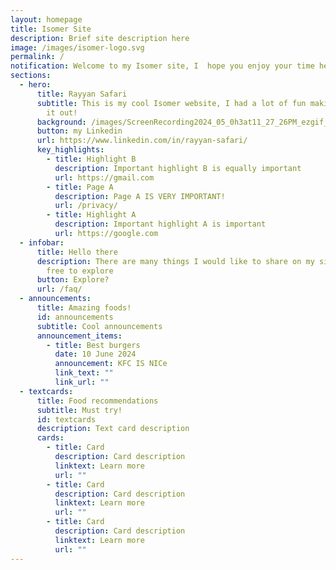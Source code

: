 ```yaml
---
layout: homepage
title: Isomer Site
description: Brief site description here
image: /images/isomer-logo.svg
permalink: /
notification: Welcome to my Isomer site, I  hope you enjoy your time here! :)
sections:
  - hero:
      title: Rayyan Safari
      subtitle: This is my cool Isomer website, I had a lot of fun making this check
        it out!
      background: /images/ScreenRecording2024_05_0h3at11_27_26PM_ezgif_com_optimize.gif
      button: my Linkedin
      url: https://www.linkedin.com/in/rayyan-safari/
      key_highlights:
        - title: Highlight B
          description: Important highlight B is equally important
          url: https://gmail.com
        - title: Page A
          description: Page A IS VERY IMPORTANT!
          url: /privacy/
        - title: Highlight A
          description: Important highlight A is important
          url: https://google.com
  - infobar:
      title: Hello there
      description: There are many things I would like to share on my site, do feel
        free to explore
      button: Explore?
      url: /faq/
  - announcements:
      title: Amazing foods!
      id: announcements
      subtitle: Cool announcements
      announcement_items:
        - title: Best burgers
          date: 10 June 2024
          announcement: KFC IS NICe
          link_text: ""
          link_url: ""
  - textcards:
      title: Food recommendations
      subtitle: Must try!
      id: textcards
      description: Text card description
      cards:
        - title: Card
          description: Card description
          linktext: Learn more
          url: ""
        - title: Card
          description: Card description
          linktext: Learn more
          url: ""
        - title: Card
          description: Card description
          linktext: Learn more
          url: ""
---
```

